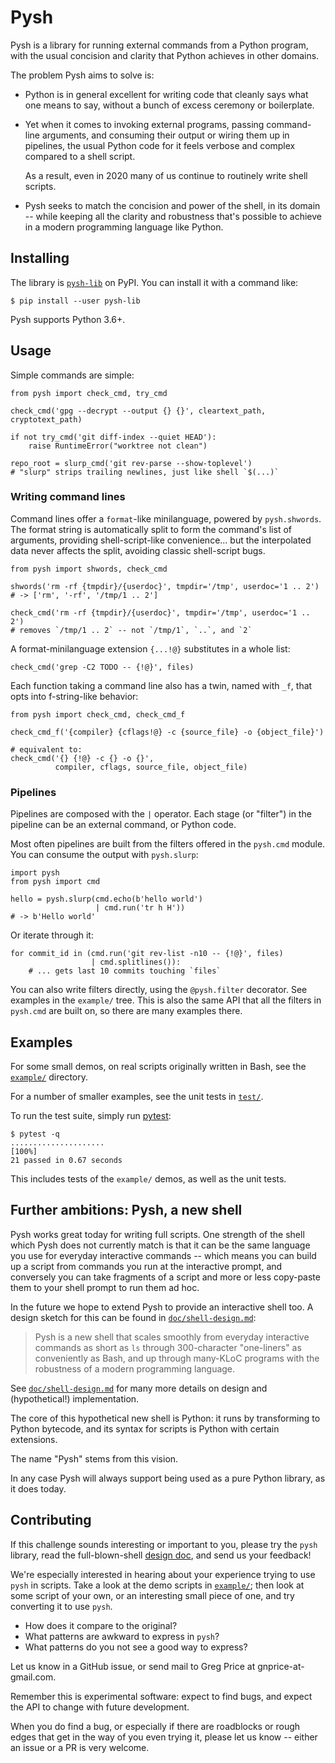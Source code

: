 # Pysh

Pysh is a library for running external commands from a Python program,
with the usual concision and clarity that Python achieves in other domains.

The problem Pysh aims to solve is:

* Python is in general excellent for writing code that cleanly says
  what one means to say, without a bunch of excess ceremony or
  boilerplate.

* Yet when it comes to invoking external programs, passing
  command-line arguments, and consuming their output or wiring them up
  in pipelines, the usual Python code for it feels verbose and complex
  compared to a shell script.

  As a result, even in 2020 many of us continue to routinely write
  shell scripts.

* Pysh seeks to match the concision and power of the shell, in its
  domain -- while keeping all the clarity and robustness that's
  possible to achieve in a modern programming language like Python.


## Installing

The library is [`pysh-lib`](https://pypi.org/project/pysh-lib/) on
PyPI.  You can install it with a command like:
```
$ pip install --user pysh-lib
```

Pysh supports Python 3.6+.


## Usage

Simple commands are simple:

```python3
from pysh import check_cmd, try_cmd

check_cmd('gpg --decrypt --output {} {}', cleartext_path, cryptotext_path)

if not try_cmd('git diff-index --quiet HEAD'):
    raise RuntimeError("worktree not clean")

repo_root = slurp_cmd('git rev-parse --show-toplevel')
# "slurp" strips trailing newlines, just like shell `$(...)`
```

### Writing command lines

Command lines offer a `format`-like minilanguage, powered by
`pysh.shwords`.  The format string is automatically split to form the
command's list of arguments, providing shell-script-like
convenience...  but the interpolated data never affects the split,
avoiding classic shell-script bugs.

```python3
from pysh import shwords, check_cmd

shwords('rm -rf {tmpdir}/{userdoc}', tmpdir='/tmp', userdoc='1 .. 2')
# -> ['rm', '-rf', '/tmp/1 .. 2']

check_cmd('rm -rf {tmpdir}/{userdoc}', tmpdir='/tmp', userdoc='1 .. 2')
# removes `/tmp/1 .. 2` -- not `/tmp/1`, `..`, and `2`
```

A format-minilanguage extension `{...!@}` substitutes in a whole list:

```python3
check_cmd('grep -C2 TODO -- {!@}', files)
```

Each function taking a command line also has a twin, named with `_f`,
that opts into f-string-like behavior:

```python3
from pysh import check_cmd, check_cmd_f

check_cmd_f('{compiler} {cflags!@} -c {source_file} -o {object_file}')

# equivalent to:
check_cmd('{} {!@} -c {} -o {}',
          compiler, cflags, source_file, object_file)
```

### Pipelines

Pipelines are composed with the `|` operator.  Each stage (or
"filter") in the pipeline can be an external command, or Python code.

Most often pipelines are built from the filters offered in the
`pysh.cmd` module.  You can consume the output with `pysh.slurp`:

```python3
import pysh
from pysh import cmd

hello = pysh.slurp(cmd.echo(b'hello world')
                   | cmd.run('tr h H'))
# -> b'Hello world'
```

Or iterate through it:

```python3
for commit_id in (cmd.run('git rev-list -n10 -- {!@}', files)
                  | cmd.splitlines()):
    # ... gets last 10 commits touching `files`
```

You can also write filters directly, using the `@pysh.filter`
decorator.  See examples in the `example/` tree.  This is also the same
API that all the filters in `pysh.cmd` are built on, so there are many
examples there.


## Examples

For some small demos, on real scripts originally written in Bash, see
the [`example/`](./example/) directory.

For a number of smaller examples, see the unit tests in [`test/`](./test/).

To run the test suite, simply run [pytest]:
```
$ pytest -q
.....................                                                 [100%]
21 passed in 0.67 seconds
```
This includes tests of the `example/` demos, as well as the unit tests.

[pytest]: https://docs.pytest.org/


## Further ambitions: Pysh, a new shell

Pysh works great today for writing full scripts.  One strength of the
shell which Pysh does not currently match is that it can be the same
language you use for everyday interactive commands -- which means you
can build up a script from commands you run at the interactive prompt,
and conversely you can take fragments of a script and more or less
copy-paste them to your shell prompt to run them ad hoc.

In the future we hope to extend Pysh to provide an interactive shell
too.  A design sketch for this can be found in
[`doc/shell-design.md`](./doc/shell-design.md):

> Pysh is a new shell that scales smoothly from everyday interactive
> commands as short as `ls` through 300-character "one-liners" as
> conveniently as Bash, and up through many-KLoC programs with the
> robustness of a modern programming language.

See [`doc/shell-design.md`](./doc/shell-design.md) for many more details
on design and (hypothetical!) implementation.

The core of this hypothetical new shell is Python: it runs by
transforming to Python bytecode, and its syntax for scripts is Python
with certain extensions.

The name "Pysh" stems from this vision.

In any case Pysh will always support being used as a pure Python
library, as it does today.


## Contributing

If this challenge sounds interesting or important to you, please try
the `pysh` library, read the full-blown-shell [design doc](./doc/shell-design.md),
and send us your feedback!

We're especially interested in hearing about your experience trying to
use `pysh` in scripts.  Take a look at the demo scripts in
[`example/`](./example/); then look at some script of your own, or an
interesting small piece of one, and try converting it to use `pysh`.
* How does it compare to the original?
* What patterns are awkward to express in `pysh`?
* What patterns do you not see a good way to express?

Let us know in a GitHub issue, or send mail to Greg Price at
gnprice-at-gmail.com.

Remember this is experimental software: expect to find bugs, and
expect the API to change with future development.

When you do find a bug, or especially if there are roadblocks or rough
edges that get in the way of you even trying it, please let us know --
either an issue or a PR is very welcome.
